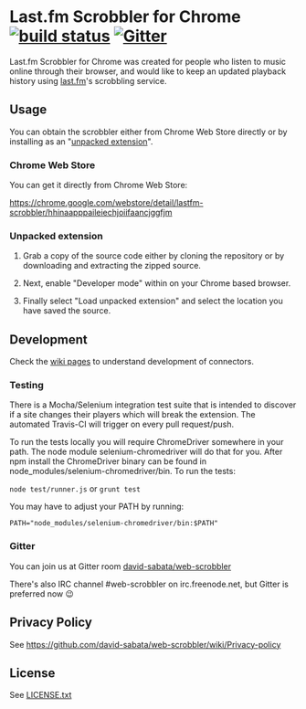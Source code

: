 # Last.fm Scrobbler for Chrome [![build status](https://api.travis-ci.org/david-sabata/web-scrobbler.svg)](https://travis-ci.org/david-sabata/web-scrobbler/) [![Gitter](https://badges.gitter.im/Join%20Chat.svg)](https://gitter.im/david-sabata/web-scrobbler?utm_source=badge&utm_medium=badge&utm_campaign=pr-badge)

Last.fm Scrobbler for Chrome was created for people who listen to music online through their browser, and would like to keep an updated playback history using [last.fm][1]'s scrobbling service.

## Usage

You can obtain the scrobbler either from Chrome Web Store directly or by installing as an "[unpacked extension][2]".

### Chrome Web Store

You can get it directly from Chrome Web Store:

https://chrome.google.com/webstore/detail/lastfm-scrobbler/hhinaapppaileiechjoiifaancjggfjm

### Unpacked extension

1. Grab a copy of the source code either by cloning the repository or by downloading and extracting the zipped source.

2. Next, enable "Developer mode" within on your Chrome based browser.

3. Finally select "Load unpacked extension" and select the location you have saved the source.

## Development

Check the [wiki pages](../../wiki) to understand development of connectors.

### Testing

There is a Mocha/Selenium integration test suite that is intended to discover if a site changes their players which will break the extension. The automated Travis-CI will trigger on every pull request/push.

To run the tests locally you will require ChromeDriver somewhere in your path. The node module selenium-chromedriver will do that for you. After npm install the ChromeDriver binary can be found in node_modules/selenium-chromedriver/bin. To run the tests:

`node test/runner.js` or `grunt test`

You may have to adjust your PATH by running:

`PATH="node_modules/selenium-chromedriver/bin:$PATH"`

### Gitter

You can join us at Gitter room [david-sabata/web-scrobbler](https://gitter.im/david-sabata/web-scrobbler)

There's also IRC channel #web-scrobbler on irc.freenode.net, but Gitter is preferred now :wink:

## Privacy Policy

See https://github.com/david-sabata/web-scrobbler/wiki/Privacy-policy

## License

See [LICENSE.txt](LICENSE.txt)

[0]: https://kiwiirc.com/client/irc.freenode.net/web-scrobbler
[1]: http://www.last.fm
[2]: https://developer.chrome.com/extensions/getstarted#unpacked
